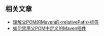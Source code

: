 ## 相关文章

+ [理解父POM的Maven的<relativePath\>标签](docs/理解父POM的Maven的relativePath标签.md)
+ [如何禁用父POM中定义的Maven插件](docs/如何禁用父POM中定义的Maven插件.md)